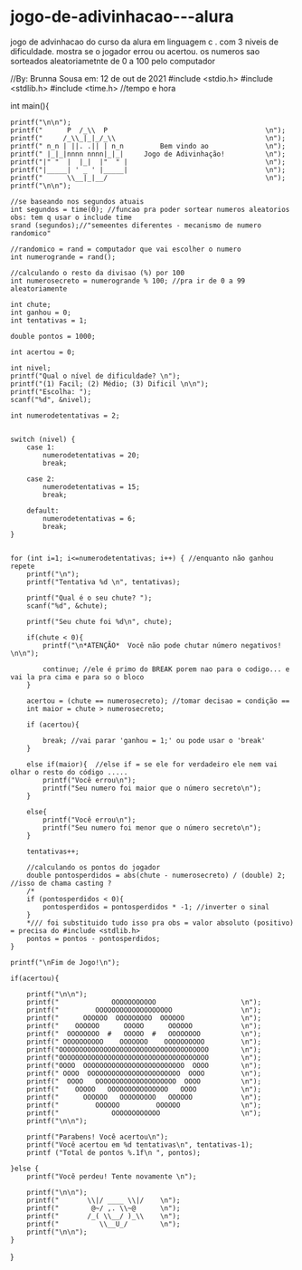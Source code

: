 # jogo-de-adivinhacao---alura
jogo de advinhacao do curso da alura em linguagem c . com 3 niveis de dificuldade. mostra se o jogador errou ou acertou. os numeros sao sorteados aleatoriametnte de 0 a 100 pelo computador

//By: Brunna Sousa em: 12 de out de 2021
#include <stdio.h>
#include <stdlib.h>
#include <time.h> //tempo e hora 


int main(){

    printf("\n\n");
    printf("      P  /_\\  P                                       \n");
    printf("     /_\\_|_|_/_\\                                     \n");
    printf(" n_n | ||. .|| | n_n         Bem vindo ao              \n");
    printf(" |_|_|nnnn nnnn|_|_|     Jogo de Adivinhação!          \n");
    printf("|" "  |  |_|  |"  " |                                  \n");
    printf("|_____| ' _ ' |_____|                                  \n");
    printf("      \\__|_|__/                                       \n");
    printf("\n\n");

    //se baseando nos segundos atuais
    int segundos = time(0); //funcao pra poder sortear numeros aleatorios obs: tem q usar o include time
    srand (segundos);//"semeentes diferentes - mecanismo de numero randomico"

    //randomico = rand = computador que vai escolher o numero 
    int numerogrande = rand();   

    //calculando o resto da divisao (%) por 100 
    int numerosecreto = numerogrande % 100; //pra ir de 0 a 99 aleatoriamente 

    int chute;
    int ganhou = 0;
    int tentativas = 1;

    double pontos = 1000;

    int acertou = 0;

    int nivel;
    printf("Qual o nível de dificuldade? \n");
    printf("(1) Facil; (2) Médio; (3) Dificil \n\n");
    printf("Escolha: ");
    scanf("%d", &nivel);

    int numerodetentativas = 2;

    
    switch (nivel) {
        case 1:
            numerodetentativas = 20;
            break;

        case 2:
            numerodetentativas = 15;
            break;
    
        default:
            numerodetentativas = 6;
            break;
    }


    for (int i=1; i<=numerodetentativas; i++) { //enquanto não ganhou repete
        printf("\n");
        printf("Tentativa %d \n", tentativas);
        
        printf("Qual é o seu chute? ");
        scanf("%d", &chute);

        printf("Seu chute foi %d\n", chute);

        if(chute < 0){
            printf("\n*ATENÇÃO*  Você não pode chutar número negativos! \n\n");
            
            continue; //ele é primo do BREAK porem nao para o codigo... e vai la pra cima e para so o bloco
        }

        acertou = (chute == numerosecreto); //tomar decisao = condição ==
        int maior = chute > numerosecreto;
                
        if (acertou){
            
            break; //vai parar 'ganhou = 1;' ou pode usar o 'break'
        }

        else if(maior){  //else if = se ele for verdadeiro ele nem vai olhar o resto do código .....
            printf("Você errou\n");
            printf("Seu numero foi maior que o número secreto\n");
        }

        else{
            printf("Você errou\n");
            printf("Seu numero foi menor que o número secreto\n");
        }
            
        tentativas++;

        //calculando os pontos do jogador 
        double pontosperdidos = abs(chute - numerosecreto) / (double) 2; //isso de chama casting ?
        /*
        if (pontosperdidos < 0){
            pontosperdidos = pontosperdidos * -1; //inverter o sinal 
        }
        */// foi substituido tudo isso pra obs = valor absoluto (positivo) = precisa do #include <stdlib.h>
        pontos = pontos - pontosperdidos;
    }
    
    printf("\nFim de Jogo!\n");

    if(acertou){

        printf("\n\n");
        printf("             OOOOOOOOOOO                     \n");
        printf("         OOOOOOOOOOOOOOOOOOO                 \n");
        printf("      OOOOOO  OOOOOOOOO  OOOOOO              \n");
        printf("    OOOOOO      OOOOO      OOOOOO            \n");
        printf("  OOOOOOOO  #   OOOOO  #   OOOOOOOO          \n");
        printf(" OOOOOOOOOO    OOOOOOO    OOOOOOOOOO         \n");
        printf("OOOOOOOOOOOOOOOOOOOOOOOOOOOOOOOOOOOOO        \n");
        printf("OOOOOOOOOOOOOOOOOOOOOOOOOOOOOOOOOOOOO        \n");
        printf("OOOO  OOOOOOOOOOOOOOOOOOOOOOOOO  OOOO        \n");
        printf(" OOOO  OOOOOOOOOOOOOOOOOOOOOOO  OOOO         \n");
        printf("  OOOO   OOOOOOOOOOOOOOOOOOOO  OOOO          \n");
        printf("    OOOOO   OOOOOOOOOOOOOOO   OOOO           \n");
        printf("      OOOOOO   OOOOOOOOO   OOOOOO            \n");
        printf("         OOOOOO         OOOOOO               \n");
        printf("             OOOOOOOOOOOO                    \n");
        printf("\n\n");

        printf("Parabens! Você acertou\n");
        printf("Você acertou em %d tentativas\n", tentativas-1);
        printf ("Total de pontos %.1f\n ", pontos);

    }else {
        printf("Você perdeu! Tente novamente \n");
        
        printf("\n\n");
        printf("       \\|/ ____ \\|/    \n");
        printf("        @~/ ,. \\~@      \n");
        printf("       /_( \\__/ )_\\    \n");
        printf("          \\__U_/        \n");
        printf("\n\n");
    }


    
    

}


